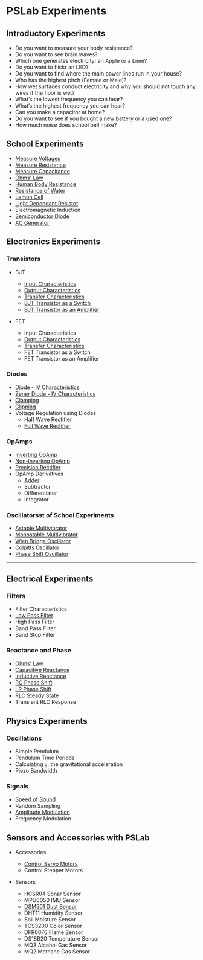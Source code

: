 # PSLab Experiments

## Introductory Experiments

* Do you want to measure your body resistance?
* Do you want to see brain waves?
* Which one generates electricity; an Apple or a Lime?
* Do you want to flickr an LED?
* Do you want to find where the main power lines run in your house?
* Who has the highest pitch (Female or Male)?
* How wet surfaces conduct electricity and why you should not touch any wires if the floor is wet?
* What’s the lowest frequency you can hear?
* What’s the highest frequency you can hear?
* Can you make a capacitor at home?
* Do you want to see if you bought a new battery or a used one?
* How much noise does school bell make?

## School Experiments

* [Measure Voltages](experiments/A_AC_AND_DC.md)
* [Measure Resistance](experiments/R_ResistanceMeasurement.md)
* [Measure Capacitance](experiments/I_CAPACITANCE.md)
* [Ohms' Law](experiments/E_OhmsLaw.md)
* [Human Body Resistance](experiments/E_RESISTANCE_BODY.md)
* [Resistance of Water](experiments/F_WATER_RESISTANCE.md)
* [Lemon Cell](experiments/B_LEMON_CELL.md)
* [Light Dependant Resistor](experiments/K_LDR.md)
* Electromagnetic Induction
* [Semiconductor Diode](experiments/J_DIODE.md)
* [AC Generator](experiments/C_AC_GENERATOR.md)

## Electronics Experiments

### Transistors
  * BJT
    * [Input Characteristics ](experiments/D_transistorCE_input.md)
    * [Output Characteristics](experiments/D_transistorCE.md)
    * [Transfer Characteristics ](experiments/D_transistorCE_transfer.md)
    * [BJT Transistor as a Switch ](experiments/D_transistorCB.md)
    * [BJT Transistor as an Amplifier ](experiments/L_TransistorAmplifier.md)
    
  * FET
    * Input Characteristics
    * [Output Characteristics ](experiments/D_NFET.md)
    * [Transfer Characteristics ](experiments/D_NFET_GS_ID.md)
    * FET Transistor as a Switch 
    * FET Transistor as an Amplifier
    
### Diodes
  * [Diode - IV Characteristics](experiments/D_diodeIV.md)
  * [Zener Diode - IV Characteristics ](experiments/D_ZenerIV.md)
  * [Clamping ](experiments/L_DiodeClamping.md)
  * [Clipping ](experiments/L_DiodeClipping.md)
  * Voltage Regulation using Diodes
    * [Half Wave Rectifier ](experiments/L_halfWave.md)
    * [Full Wave Rectifier](experiments/M_FullWave.md)

### OpAmps
  * [Inverting OpAmp ](experiments/L_Inverting.md)
  * [Non-Inverting OpAmp ](experiments/L_NonInverting.md)
  * [Precision Rectifier ](experiments/Precision_Rectifier.md)
  * OpAmp Derivatives
    * [Adder ](experiments/L_Summing.md)
    * Subtractor
    * Differentiator
    * Integrator

### Oscillatorsst of School Experiments
  * [Astable Multivibrator](experiments/astable-multivibrator.md)
  * [Monostable Multivibrator](experiments/M_Monostable.md)
  * [Wien Bridge Oscillator](experiments/L_WIEN_BRIDGE.md)
  * [Colpitts Oscillator](experiments/L_Colpitts.md)
  * [Phase Shift Oscillator](experiments/L_PhaseShift.md)
---
## Electrical Experiments

### Filters

* Filter Characteristics
* [Low Pass Filter](experiments/Z_VS_LowPass.md)
* High Pass Filter
* Band Pass Filter
* Band Stop Filter

### Reactance and Phase

* [Ohms' Law](experiments/E_OhmsLaw.md)
* [Capacitive Reactance](experiments/O_XC.md)
* [Inductive Reactance](experiments/O_XL.md)
* [RC Phase Shift](experiments/P_CapacitivePhaseShift.md)
* [LR Phase Shift](experiments/P_InductivePhaseShift.md)
* RLC Steady State
* Transient RLC Response

## Physics Experiments

### Oscillations

* Simple Pendulum
* Pendulum Time Periods
* Calculating `g`, the gravitational acceleration
* Piezo Bandwidth

### Signals

* [Speed of Sound](experiments/SpeedOfSound.md)
* Random Sampling
* [Amplitude Modulation](experiments/Z_ampmod.md)
* Frequency Modulation

## Sensors and Accessories with PSLab

* Accessories
  * [Control Servo Motors](experiments/G_servo_motors.md)
  * Control Stepper Motors
  
* Sensors
  * HCSR04 Sonar Sensor
  * MPU6050 IMU Sensor
  * [DSM501 Dust Sensor](experiments/DUST_SENSOR.md)
  * DHT11 Humidity Sensor
  * Soil Moisture Sensor
  * TCS3200 Color Sensor
  * DFR0076 Flame Sensor
  * DS18B20 Temperature Sensor
  * MQ3 Alcohol Gas Sensor
  * MQ2 Methane Gas Sensor
